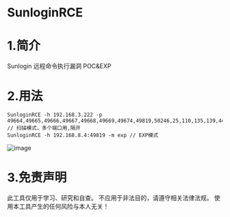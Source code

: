 # SunloginRCE

# 1.简介

Sunlogin 远程命令执行漏洞 POC&EXP

# 2.用法

```
SunloginRCE -h 192.168.3.222 -p 49664,49665,49666,49667,49668,49669,49674,49819,50246,25,110,135,139,44,5040,7680,7880  // 扫描模式，多个端口用,隔开
SunloginRCE -h 192.168.8.4:49819 -m exp // EXP模式
```
![image](https://user-images.githubusercontent.com/108780847/180644358-dbfffe2b-e38a-49ea-8728-8ba96e8cd9c7.png)

# 3.免责声明

此工具仅用于学习、研究和自查。
不应用于非法目的，请遵守相关法律法规。
使用本工具产生的任何风险与本人无关！
